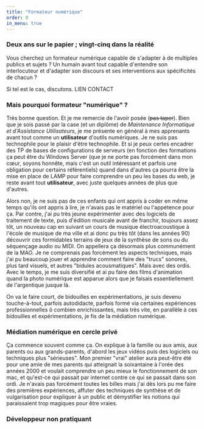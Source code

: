 ```yaml
---
title: "Formateur numérique"
order: 0
in_menu: true
---
```

### Deux ans sur le papier ; vingt-cinq dans la réalité

Vous cherchez un formateur numérique capable de s'adapter à de multiples publics et sujets ? Un humain avant tout capable d'entendre son interlocuteur et d'adapter son discours et ses interventions aux spécificités de chacun ?

Si tel est le cas, discutons. LIEN CONTACT

### Mais pourquoi formateur "numérique" ?

Très bonne question. Et je me remercie de l'avoir posée (~~pas taper~~).
Bien que je sois passé par la case (et un diplôme) de _Maintenance Informatique et d'Assistance Utilisateurs_, je me présente en général à mes apprenants avant tout comme un **utilisateur** d'outils numériques. Je ne suis pas technophile pour le plaisir d'être technophile. Et si je peux certes encadrer des TP de bases de configurations de serveurs (en fonction des formations ça peut être du Windows Server (que je ne porte pas forcément dans mon cœur, soyons honnête, mais c'est un outil intéressant et parfois une obligation pour certains référentiels) quand dans d'autres ça pourra être la mise en place de LAMP pour faire comprendre un peu les bases du web, je reste avant tout **utilisateur**, avec juste quelques années de plus que d'autres.

Alors non, je ne suis pas de ces enfants qui ont appris à coder en même temps qu'ils ont appris à lire, je n'avais pas le matériel ou l'appétence pour ça. Par contre, j'ai pu très jeune expérimenter avec des logiciels de traitement de texte, puis d'édition musicale avant de franchir, toujours assez tôt, un nouveau cap en suivant un cours de musique électroacoustique à l'école de musique de ma ville et ai donc pu très tôt (dans les années 90) découvrir ces formidables terrains de jeux de la synthèse de sons ou du séquençage audio ou MIDI. On appellera ça désormais plus communément de la MAO. Je ne comprenais pas forcément les aspects techniques, mais j'ai pu beaucoup jouer et apprendre comment faire des "trucs" sonores, plus tard visuels, et autres "bidules acousmatiques". Mais avec des ordis. Avec le temps, je me suis diversifié et ai pu faire des films d'animation quand la photo numérique est apparue alors que je faisais essentiellement de l'argentique jusque là.

On va le faire court, de bidouilles en expérimentations, je suis devenu touche-à-tout, parfois autodidacte, parfois formé via certaines expériences professionnelles ô combien enrichissantes, mais très vite, en parallèle à ces bidouilles et expérimentations, je fis de la médiation numérique.

### Médiation numérique en cercle privé

Ça commence souvent comme ça. On explique à la famille ou aux amis, aux parents ou aux grands-parents, d'abord les jeux vidéos puis des logiciels ou techniques plus "sérieuses". Mon premier "vrai" atelier aura peut-être été pour une amie de mes parents qui atteignait la soixantaine à l'orée des années 2000 et voulait comprendre un peu mieux le fonctionnement de son mac, et qu'est-ce qui passait par internet contre ce qui se passait dans son ordi. Je n'avais pas forcément toutes les billes mais j'ai dès lors pu me faire des premières expériences, affuter des techniques de synthèse et de vulgarisation pour expliquer à un public et démystifier les notions qui paraissaient trop magiques pour être vraies.

### Développeur non pratiquant 